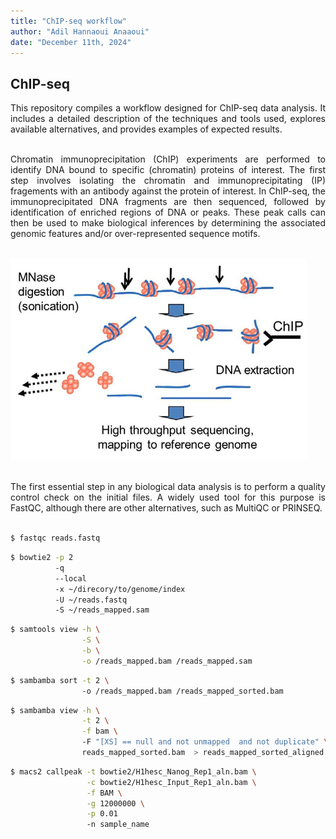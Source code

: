 ```yaml
---
title: "ChIP-seq workflow"
author: "Adil Hannaoui Anaaoui"
date: "December 11th, 2024"
---
```


## ChIP-seq
<div align="justify">
This repository compiles a workflow designed for ChIP-seq data analysis. It includes a detailed description of the techniques and tools used, explores available alternatives, and provides examples of expected results.<br><br>

Chromatin immunoprecipitation (ChIP) experiments are performed to identify DNA bound to specific (chromatin) proteins of interest. The first step involves isolating the chromatin and immunoprecipitating (IP) fragements with an antibody against the protein of interest. In ChIP-seq, the immunoprecipitated DNA fragments are then sequenced, followed by identification of enriched regions of DNA or peaks. These peak calls can then be used to make biological inferences by determining the associated genomic features and/or over-represented sequence motifs.<br><br>


![ChIP Workflow](./img/ChIP_technique.png)<br><br>


The first essential step in any biological data analysis is to perform a quality control check on the initial files. A widely used tool for this purpose is FastQC, although there are other alternatives, such as MultiQC or PRINSEQ.<br><br>

```bash
$ fastqc reads.fastq
```

```bash
$ bowtie2 -p 2
          -q
          --local 
          -x ~/direcory/to/genome/index 
          -U ~/reads.fastq 
          -S ~/reads_mapped.sam
```

```bash
$ samtools view -h \
                -S \
                -b \
                -o /reads_mapped.bam /reads_mapped.sam
```

```bash
$ sambamba sort -t 2 \ 
                -o /reads_mapped.bam /reads_mapped_sorted.bam 
```

```bash
$ sambamba view -h \
                -t 2 \
                -f bam \ 
                -F "[XS] == null and not unmapped  and not duplicate" \ 
                reads_mapped_sorted.bam  > reads_mapped_sorted_aligned.bam 
```

```bash
$ macs2 callpeak -t bowtie2/H1hesc_Nanog_Rep1_aln.bam \
                 -c bowtie2/H1hesc_Input_Rep1_aln.bam \
                 -f BAM \
                 -g 12000000 \
                 -p 0.01
                 -n sample_name 
```

</div>
